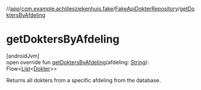 //[app](../../../index.md)/[com.example.achillesziekenhuis.fake](../index.md)/[FakeApiDokterRepository](index.md)/[getDoktersByAfdeling](get-dokters-by-afdeling.md)

# getDoktersByAfdeling

[androidJvm]\
open override fun [getDoktersByAfdeling](get-dokters-by-afdeling.md)(afdeling: [String](https://kotlinlang.org/api/latest/jvm/stdlib/kotlin/-string/index.html)): Flow&lt;[List](https://kotlinlang.org/api/latest/jvm/stdlib/kotlin.collections/-list/index.html)&lt;[Dokter](../../com.example.achillesziekenhuis.model/-dokter/index.md)&gt;&gt;

Returns all dokters from a specific afdeling from the database.
